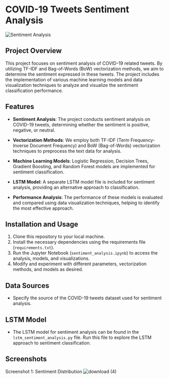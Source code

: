 # COVID-19 Tweets Sentiment Analysis

![Sentiment Analysis](sentiment_analysis.png)

## Project Overview
This project focuses on sentiment analysis of COVID-19 related tweets. By utilizing TF-IDF and Bag-of-Words (BoW) vectorization methods, we aim to determine the sentiment expressed in these tweets. The project includes the implementation of various machine learning models and data visualization techniques to analyze and visualize the sentiment classification performance.

## Features
- **Sentiment Analysis**: The project conducts sentiment analysis on COVID-19 tweets, determining whether the sentiment is positive, negative, or neutral.

- **Vectorization Methods**: We employ both TF-IDF (Term Frequency-Inverse Document Frequency) and BoW (Bag-of-Words) vectorization techniques to preprocess the text data for analysis.

- **Machine Learning Models**: Logistic Regression, Decision Trees, Gradient Boosting, and Random Forest models are implemented for sentiment classification.

- **LSTM Model**: A separate LSTM model file is included for sentiment analysis, providing an alternative approach to classification.

- **Performance Analysis**: The performance of these models is evaluated and compared using data visualization techniques, helping to identify the most effective approach.

## Installation and Usage
1. Clone this repository to your local machine.
2. Install the necessary dependencies using the requirements file (`requirements.txt`).
3. Run the Jupyter Notebook (`sentiment_analysis.ipynb`) to access the analysis, models, and visualizations.
4. Modify and experiment with different parameters, vectorization methods, and models as desired.

## Data Sources
- Specify the source of the COVID-19 tweets dataset used for sentiment analysis.

## LSTM Model
- The LSTM model for sentiment analysis can be found in the `lstm_sentiment_analysis.py` file. Run this file to explore the LSTM approach to sentiment classification.

## Screenshots
Screenshot 1: Sentiment Distribution
![download (4)](https://github.com/Sameer1232018/sentiment_analysis/assets/49482350/247da2ab-ee45-4d6b-83d0-a0fa44631a1c)


